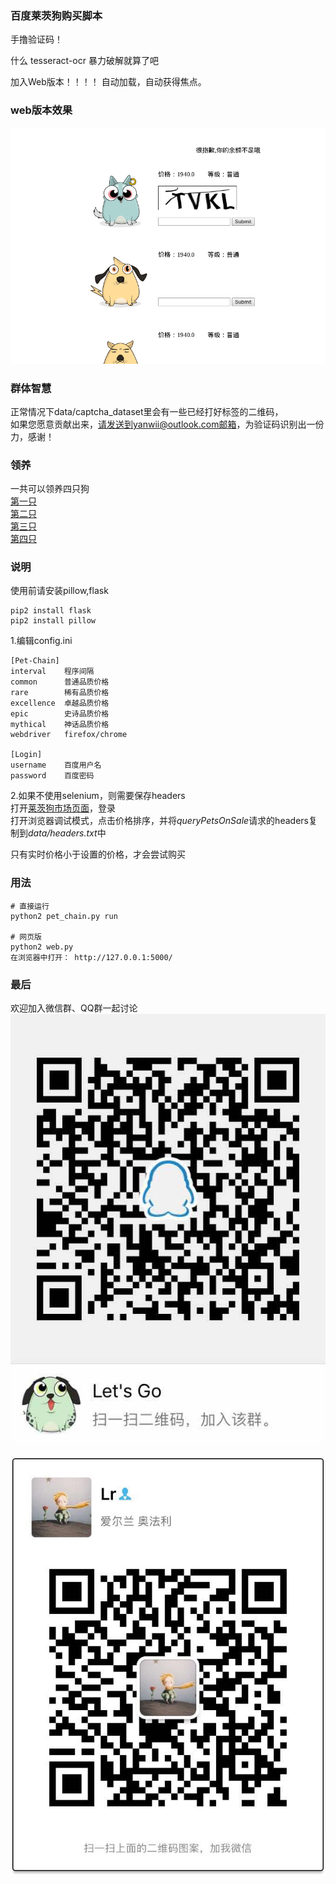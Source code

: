 ### 百度莱茨狗购买脚本

手撸验证码！

什么 tesseract-ocr 暴力破解就算了吧

加入Web版本！！！！
自动加载，自动获得焦点。

>

### web版本效果

![](wechat/byzanz-demo.gif)


>

### 群体智慧

正常情况下data/captcha_dataset里会有一些已经打好标签的二维码，   
如果您愿意贡献出来，请发送到yanwii@outlook.com邮箱，为验证码识别出一份力，感谢！

>

### 领养
一共可以领养四只狗  
[第一只](https://pet-chain.baidu.com/chain/splash)  
[第二只](https://pet-chain.baidu.com/chain/splash?appId=2&tpl=wallet)  
[第三只](https://pet-chain.baidu.com/chain/splash?appId=3&tpl=wallet)  
[第四只](https://pet-chain.baidu.com/chain/splash?appId=4&tpl=wallet)  

>

### 说明

使用前请安装pillow,flask
    
    pip2 install flask
    pip2 install pillow


1.编辑config.ini  
    
    [Pet-Chain]
    interval    程序间隔
    common      普通品质价格
    rare        稀有品质价格
    excellence  卓越品质价格
    epic        史诗品质价格
    mythical    神话品质价格
    webdriver   firefox/chrome

    [Login]
    username    百度用户名
    password    百度密码  

2.如果不使用selenium，则需要保存headers  
打开[莱茨狗市场页面](https://pet-chain.baidu.com/chain/dogMarket?t=1517819157016)，登录  
打开浏览器调试模式，点击价格排序，并将*queryPetsOnSale*请求的headers复制到*data/headers.txt*中  



只有实时价格小于设置的价格，才会尝试购买  

>

### 用法

    # 直接运行
    python2 pet_chain.py run
    
    # 网页版 
    python2 web.py
    在浏览器中打开： http://127.0.0.1:5000/ 
>
### 最后


欢迎加入微信群、QQ群一起讨论  
![](./wechat/1321922313.jpg)

![](./wechat/webwxgetmsgimg.png)